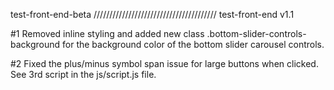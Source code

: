 test-front-end-beta
///////////////////////////////////////
test-front-end v1.1

#1 Removed inline styling and added new class .bottom-slider-controls-background for the background color of the bottom slider carousel controls.

#2 Fixed the plus/minus symbol span issue for large buttons when clicked. See 3rd script in the js/script.js file.
